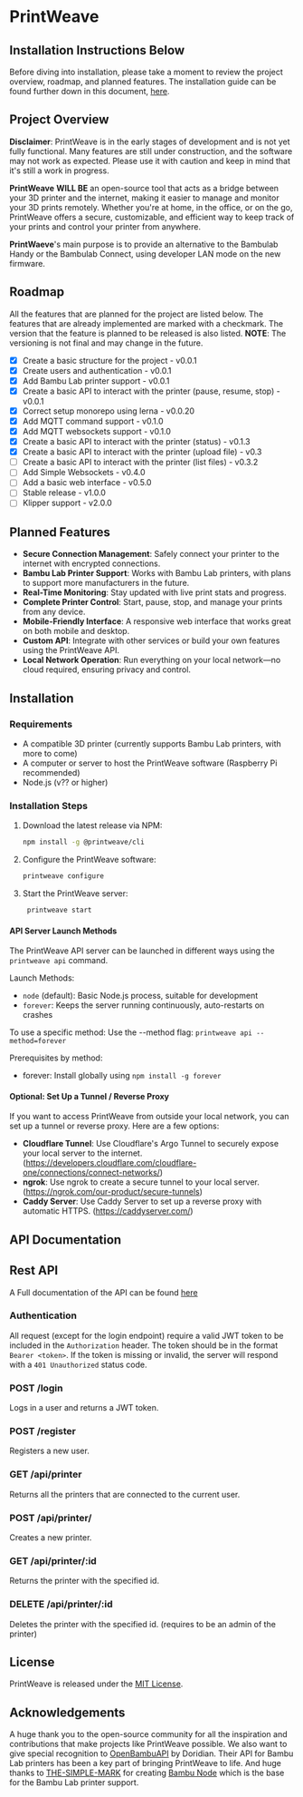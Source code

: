 
# PrintWeave

## Installation Instructions Below

Before diving into installation, please take a moment to review the project overview, roadmap, and planned features. The installation guide can be found further down in this document, [here](#installation).

## Project Overview

**Disclaimer**: PrintWeave is in the early stages of development and is not yet fully functional. Many features are still under construction, and the software may not work as expected. Please use it with caution and keep in mind that it's still a work in progress.

**PrintWeave** **WILL BE** an open-source tool that acts as a bridge between your 3D printer and the internet, making it easier to manage and monitor your 3D prints remotely. Whether you're at home, in the office, or on the go, PrintWeave offers a secure, customizable, and efficient way to keep track of your prints and control your printer from anywhere.

**PrintWaeve**'s main purpose is to provide an alternative to the Bambulab Handy or the Bambulab Connect, using developer LAN mode on the new firmware.

## Roadmap 
All the features that are planned for the project are listed below. The features that are already implemented are marked with a checkmark. The version that the feature is planned to be released is also listed.
**NOTE**: The versioning is not final and may change in the future.
- [x] Create a basic structure for the project - v0.0.1
- [x] Create users and authentication - v0.0.1
- [x] Add Bambu Lab printer support - v0.0.1
- [x] Create a basic API to interact with the printer (pause, resume, stop) - v0.0.1
- [x] Correct setup monorepo using lerna - v0.0.20
- [x] Add MQTT command support - v0.1.0
- [x] Add MQTT websockets support - v0.1.0
- [x] Create a basic API to interact with the printer (status) - v0.1.3
- [x] Create a basic API to interact with the printer (upload file) - v0.3
- [ ] Create a basic API to interact with the printer (list files) - v0.3.2
- [ ] Add Simple Websockets - v0.4.0
- [ ] Add a basic web interface - v0.5.0
- [ ] Stable release - v1.0.0
- [ ] Klipper support - v2.0.0

## Planned Features
- **Secure Connection Management**: Safely connect your printer to the internet with encrypted connections.
- **Bambu Lab Printer Support**: Works with Bambu Lab printers, with plans to support more manufacturers in the future.
- **Real-Time Monitoring**: Stay updated with live print stats and progress.
- **Complete Printer Control**: Start, pause, stop, and manage your prints from any device.
- **Mobile-Friendly Interface**: A responsive web interface that works great on both mobile and desktop.
- **Custom API**: Integrate with other services or build your own features using the PrintWeave API.
- **Local Network Operation**: Run everything on your local network—no cloud required, ensuring privacy and control.

## Installation

### Requirements

- A compatible 3D printer (currently supports Bambu Lab printers, with more to come)
- A computer or server to host the PrintWeave software (Raspberry Pi recommended)
- Node.js (v?? or higher)

### Installation Steps

1. Download the latest release via NPM:
   ```bash
   npm install -g @printweave/cli
   ```
   
2. Configure the PrintWeave software:
   ```bash
   printweave configure
   ```
   
3. Start the PrintWeave server:
   ```bash
    printweave start
    ```
   
#### API Server Launch Methods

The PrintWeave API server can be launched in different ways using the `printweave api` command. 

Launch Methods:

- `node` (default): Basic Node.js process, suitable for development
- `forever`: Keeps the server running continuously, auto-restarts on crashes

To use a specific method:
Use the --method flag: `printweave api --method=forever`

Prerequisites by method:
- forever: Install globally using `npm install -g forever`


#### Optional: Set Up a Tunnel / Reverse Proxy

If you want to access PrintWeave from outside your local network, you can set up a tunnel or reverse proxy. Here are a few options:

- **Cloudflare Tunnel**: Use Cloudflare's Argo Tunnel to securely expose your local server to the internet. (https://developers.cloudflare.com/cloudflare-one/connections/connect-networks/)
- **ngrok**: Use ngrok to create a secure tunnel to your local server. (https://ngrok.com/our-product/secure-tunnels)
- **Caddy Server**: Use Caddy Server to set up a reverse proxy with automatic HTTPS. (https://caddyserver.com/)

## API Documentation

## Rest API
A Full documentation of the API can be found [here](api.md)
### Authentication
All request (except for the login endpoint) require a valid JWT token to be included in the `Authorization` header. The token should be in the format `Bearer <token>`. If the token is missing or invalid, the server will respond with a `401 Unauthorized` status code.
### POST /login
Logs in a user and returns a JWT token.

### POST /register
Registers a new user.

### GET /api/printer
Returns all the printers that are connected to the current user.

### POST /api/printer/
Creates a new printer.

### GET /api/printer/:id
Returns the printer with the specified id.

### DELETE /api/printer/:id
Deletes the printer with the specified id. (requires to be an admin of the printer)


## License

PrintWeave is released under the [MIT License](LICENSE).

## Acknowledgements

A huge thank you to the open-source community for all the inspiration and contributions that make projects like PrintWeave possible. We also want to give special recognition to [OpenBambuAPI](https://github.com/Doridian/OpenBambuAPI) by Doridian. Their API for Bambu Lab printers has been a key part of bringing PrintWeave to life.
And huge thanks to [THE-SIMPLE-MARK](https://github.com/THE-SIMPLE-MARK) for creating [Bambu Node](https://github.com/THE-SIMPLE-MARK/bambu-node) which is the base for the Bambu Lab printer support.
